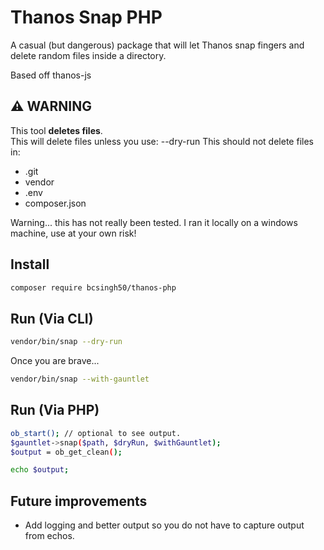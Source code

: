 # Thanos Snap PHP

A casual (but dangerous) package that will let Thanos snap fingers and delete random files inside a directory.

Based off thanos-js

## ⚠️ WARNING
This tool **deletes files**.  
This will delete files unless you use: --dry-run 
This should not delete files in: 
- .git
- vendor
- .env
- composer.json

Warning... this has not really been tested. I ran it locally on a windows machine, use at your own risk! 


## Install
```bash
composer require bcsingh50/thanos-php
```

## Run (Via CLI) 
```bash
vendor/bin/snap --dry-run
```

Once you are brave...
```bash
vendor/bin/snap --with-gauntlet
```

## Run (Via PHP) 
```bash
ob_start(); // optional to see output. 
$gauntlet->snap($path, $dryRun, $withGauntlet);
$output = ob_get_clean();

echo $output;
```

## Future improvements
- Add logging and better output so you do not have to capture output from echos. 
